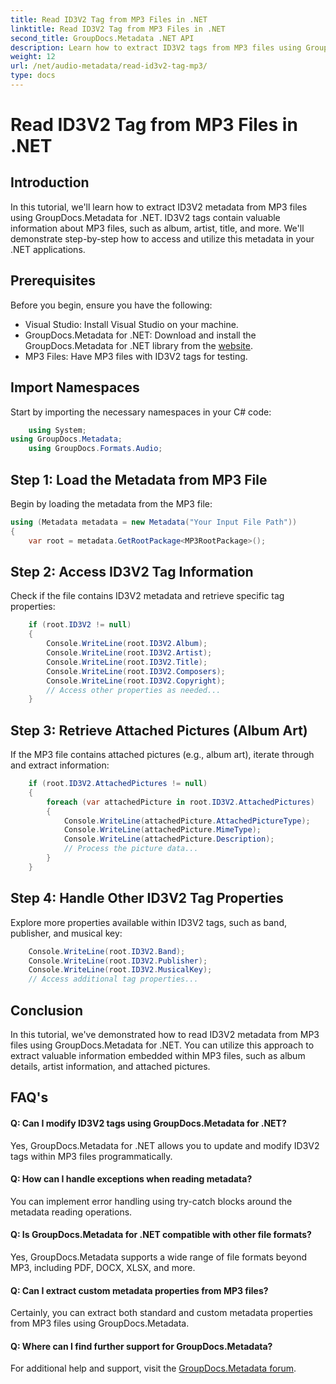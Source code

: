 ```yaml
---
title: Read ID3V2 Tag from MP3 Files in .NET
linktitle: Read ID3V2 Tag from MP3 Files in .NET
second_title: GroupDocs.Metadata .NET API
description: Learn how to extract ID3V2 tags from MP3 files using GroupDocs.Metadata for .NET. Access album, artist, and more programmatically.
weight: 12
url: /net/audio-metadata/read-id3v2-tag-mp3/
type: docs
---
```

# Read ID3V2 Tag from MP3 Files in .NET

## Introduction
In this tutorial, we'll learn how to extract ID3V2 metadata from MP3 files using GroupDocs.Metadata for .NET. ID3V2 tags contain valuable information about MP3 files, such as album, artist, title, and more. We'll demonstrate step-by-step how to access and utilize this metadata in your .NET applications.
## Prerequisites
Before you begin, ensure you have the following:
- Visual Studio: Install Visual Studio on your machine.
- GroupDocs.Metadata for .NET: Download and install the GroupDocs.Metadata for .NET library from the [website](https://releases.groupdocs.com/metadata/net/).
- MP3 Files: Have MP3 files with ID3V2 tags for testing.

## Import Namespaces
Start by importing the necessary namespaces in your C# code:
```csharp
    using System;
using GroupDocs.Metadata;
    using GroupDocs.Formats.Audio;
```
## Step 1: Load the Metadata from MP3 File
Begin by loading the metadata from the MP3 file:
```csharp
using (Metadata metadata = new Metadata("Your Input File Path"))
{
    var root = metadata.GetRootPackage<MP3RootPackage>();
```
## Step 2: Access ID3V2 Tag Information
Check if the file contains ID3V2 metadata and retrieve specific tag properties:
```csharp
    if (root.ID3V2 != null)
    {
        Console.WriteLine(root.ID3V2.Album);
        Console.WriteLine(root.ID3V2.Artist);
        Console.WriteLine(root.ID3V2.Title);
        Console.WriteLine(root.ID3V2.Composers);
        Console.WriteLine(root.ID3V2.Copyright);
        // Access other properties as needed...
    }
```
## Step 3: Retrieve Attached Pictures (Album Art)
If the MP3 file contains attached pictures (e.g., album art), iterate through and extract information:
```csharp
    if (root.ID3V2.AttachedPictures != null)
    {
        foreach (var attachedPicture in root.ID3V2.AttachedPictures)
        {
            Console.WriteLine(attachedPicture.AttachedPictureType);
            Console.WriteLine(attachedPicture.MimeType);
            Console.WriteLine(attachedPicture.Description);
            // Process the picture data...
        }
    }
```
## Step 4: Handle Other ID3V2 Tag Properties
Explore more properties available within ID3V2 tags, such as band, publisher, and musical key:
```csharp
    Console.WriteLine(root.ID3V2.Band);
    Console.WriteLine(root.ID3V2.Publisher);
    Console.WriteLine(root.ID3V2.MusicalKey);
    // Access additional tag properties...
```

## Conclusion
In this tutorial, we've demonstrated how to read ID3V2 metadata from MP3 files using GroupDocs.Metadata for .NET. You can utilize this approach to extract valuable information embedded within MP3 files, such as album details, artist information, and attached pictures.

## FAQ's
#### Q: Can I modify ID3V2 tags using GroupDocs.Metadata for .NET?
Yes, GroupDocs.Metadata for .NET allows you to update and modify ID3V2 tags within MP3 files programmatically.
#### Q: How can I handle exceptions when reading metadata?
You can implement error handling using try-catch blocks around the metadata reading operations.
#### Q: Is GroupDocs.Metadata for .NET compatible with other file formats?
Yes, GroupDocs.Metadata supports a wide range of file formats beyond MP3, including PDF, DOCX, XLSX, and more.
#### Q: Can I extract custom metadata properties from MP3 files?
Certainly, you can extract both standard and custom metadata properties from MP3 files using GroupDocs.Metadata.
#### Q: Where can I find further support for GroupDocs.Metadata?
For additional help and support, visit the [GroupDocs.Metadata forum](https://forum.groupdocs.com/c/metadata/14).
